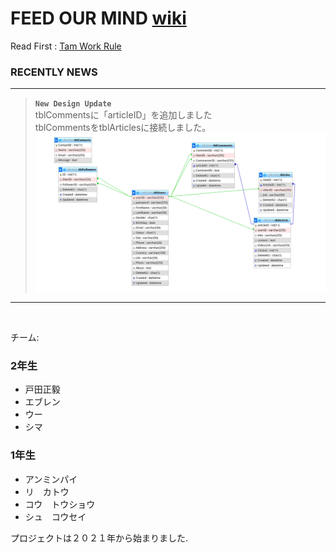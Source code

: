 # FEED OUR MIND [wiki](https://github.com/eburen/FEEDOURMIND_EDIT/wiki)
<!-- Website link : [Here ](https://www.feedourmind.com/) --> 

Read First : [Tam Work Rule](https://github.com/eburen/FEEDOURMIND_EDIT/wiki/TEAM-WORK-RULE/)

### RECENTLY NEWS
***
  > **`New Design Update`**   
  > tblCommentsに「articleID」を追加しました   
  > tblCommentsをtblArticlesに接続しました。   
  > ![asd](https://raw.githubusercontent.com/eburen/FEEDOURMIND_EDIT/common/db/design.png)   

***
<br>   

チーム: 
 ### 2年生
 - 戸田正毅
 - エブレン
 - ウー
 - シマ
 ### 1年生
 - アンミンパイ
 - リ　カトウ
 - コウ　トウショウ
 - シュ　コウセイ

プロジェクトは２０２１年から始まりました.
